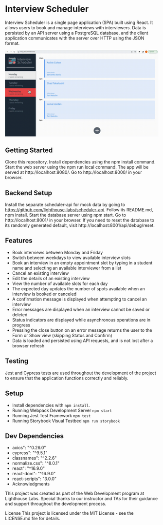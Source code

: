 # Interview Scheduler

Interview Scheduler is a single page application (SPA) built using React. It allows users to book and manage interviews with interviewers. Data is persisted by an API server using a PostgreSQL database, and the client application communicates with the server over HTTP using the JSON format.

![Screenshot of a comment on a GitHub issue showing an image, added in the Markdown, of an Octocat smiling and raising a tentacle.](https://github.com/trickstyle89/scheduler/blob/master/public/readme%20screenshots/Scheduler-App.gif)

## Getting Started

Clone this repository.
Install dependencies using the npm install command.
Start the web server using the npm run local command. The app will be served at http://localhost:8080/.
Go to http://localhost:8000/ in your browser.

## Backend Setup

Install the separate scheduler-api for mock data by going to https://github.com/lighthouse-labs/scheduler-api.
Follow its README.md, npm install.
Start the database server using npm start.
Go to http://localhost:8001/ in your browser.
If you need to reset the database to its randomly generated default, visit http://localhost:8001/api/debug/reset.


## Features

- Book interviews between Monday and Friday
- Switch between weekdays to view available interview slots
- Book an interview in an empty appointment slot by typing in a student name and selecting an available interviewer from a list
- Cancel an existing interview
- Edit the details of an existing interview
- View the number of available slots for each day
- The expected day updates the number of spots available when an interview is booked or canceled
- A confirmation message is displayed when attempting to cancel an interview
- Error messages are displayed when an interview cannot be saved or deleted
- Status indicators are displayed while asynchronous operations are in progress
- Pressing the close button on an error message returns the user to the Form or Show view (skipping Status and Confirm)
- Data is loaded and persisted using API requests, and is not lost after a browser refresh


## Testing

Jest and Cypress tests are used throughout the development of the project to ensure that the application functions correctly and reliably.


## Setup

- Install dependencies with `npm install`.
- Running Webpack Development Server `npm start`
- Running Jest Test Framework `npm test`
- Running Storybook Visual Testbed `npm run storybook`


## Dev Dependencies

- axios": "^0.26.0"
- cypress": "^9.5.1"
- classnames": "^2.2.6"
- normalize.css": "^8.0.1"
- react": "^16.9.0"
- react-dom": "^16.9.0"
- react-scripts": "3.0.0"
- Acknowledgments

This project was created as part of the Web Development program at Lighthouse Labs. Special thanks to our instructor and TAs for their guidance and support throughout the development process.

License
This project is licensed under the MIT License - see the LICENSE.md file for details.